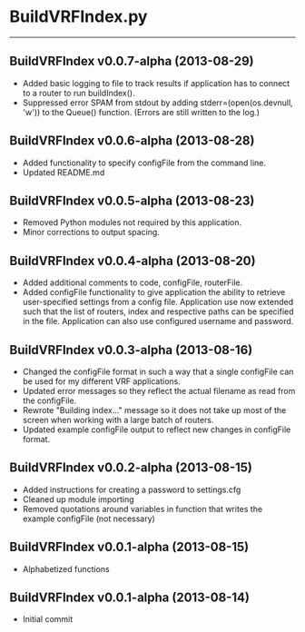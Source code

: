 # BuildVRFIndex.py #
---

## BuildVRFIndex v0.0.7-alpha (2013-08-29) ##
* Added basic logging to file to track results if application has to connect
  to a router to run buildIndex().
* Suppressed error SPAM from stdout by adding stderr=(open(os.devnull, 'w'))
  to the Queue() function. (Errors are still written to the log.)

## BuildVRFIndex v0.0.6-alpha (2013-08-28) ##
* Added functionality to specify configFile from the command line.
* Updated README.md

## BuildVRFIndex v0.0.5-alpha (2013-08-23) ##
* Removed Python modules not required by this application.
* Minor corrections to output spacing.

## BuildVRFIndex v0.0.4-alpha (2013-08-20) ##
* Added additional comments to code, configFile, routerFile.
* Added configFile functionality to give application the ability to retrieve
  user-specified settings from a config file.  Application use now extended
  such that the list of routers, index and respective paths can be specified
  in the file.  Application can also use configured username and password.

## BuildVRFIndex v0.0.3-alpha (2013-08-16) ##
* Changed the configFile format in such a way that a single configFile
  can be used for my different VRF applications.
* Updated error messages so they reflect the actual filename as read
  from the configFile.
* Rewrote "Building index..." message so it does not take up most of the
  screen when working with a large batch of routers.
* Updated example configFile output to reflect new changes in configFile format.

## BuildVRFIndex v0.0.2-alpha (2013-08-15) ##
* Added instructions for creating a password to settings.cfg
* Cleaned up module importing
* Removed quotations around variables in function that writes the example
  configFile (not necessary)

## BuildVRFIndex v0.0.1-alpha (2013-08-15) ##
* Alphabetized functions

## BuildVRFIndex v0.0.1-alpha (2013-08-14) ##
* Initial commit
